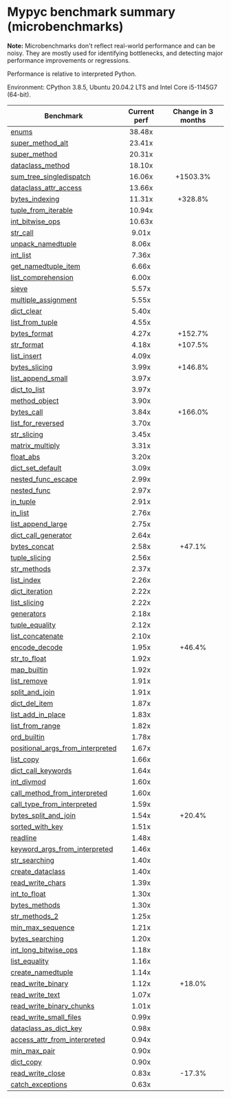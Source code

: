 # Mypyc benchmark summary (microbenchmarks)

**Note:** Microbenchmarks don't reflect real-world performance and can be noisy.
           They are mostly used for identifying bottlenecks, and detecting major performance
           improvements or regressions.

Performance is relative to interpreted Python.

Environment: CPython 3.8.5, Ubuntu 20.04.2 LTS and Intel Core i5-1145G7 (64-bit).

| Benchmark | Current perf | Change in 3 months |
| --- | :---: | :---: |
| [enums](benchmarks/enums.md) | 38.48x |  |
| [super_method_alt](benchmarks/super_method_alt.md) | 23.41x |  |
| [super_method](benchmarks/super_method.md) | 20.31x |  |
| [dataclass_method](benchmarks/dataclass_method.md) | 18.10x |  |
| [sum_tree_singledispatch](benchmarks/sum_tree_singledispatch.md) | 16.06x | +1503.3% |
| [dataclass_attr_access](benchmarks/dataclass_attr_access.md) | 13.66x |  |
| [bytes_indexing](benchmarks/bytes_indexing.md) | 11.31x | +328.8% |
| [tuple_from_iterable](benchmarks/tuple_from_iterable.md) | 10.94x |  |
| [int_bitwise_ops](benchmarks/int_bitwise_ops.md) | 10.63x |  |
| [str_call](benchmarks/str_call.md) | 9.01x |  |
| [unpack_namedtuple](benchmarks/unpack_namedtuple.md) | 8.06x |  |
| [int_list](benchmarks/int_list.md) | 7.36x |  |
| [get_namedtuple_item](benchmarks/get_namedtuple_item.md) | 6.66x |  |
| [list_comprehension](benchmarks/list_comprehension.md) | 6.00x |  |
| [sieve](benchmarks/sieve.md) | 5.57x |  |
| [multiple_assignment](benchmarks/multiple_assignment.md) | 5.55x |  |
| [dict_clear](benchmarks/dict_clear.md) | 5.40x |  |
| [list_from_tuple](benchmarks/list_from_tuple.md) | 4.55x |  |
| [bytes_format](benchmarks/bytes_format.md) | 4.27x | +152.7% |
| [str_format](benchmarks/str_format.md) | 4.18x | +107.5% |
| [list_insert](benchmarks/list_insert.md) | 4.09x |  |
| [bytes_slicing](benchmarks/bytes_slicing.md) | 3.99x | +146.8% |
| [list_append_small](benchmarks/list_append_small.md) | 3.97x |  |
| [dict_to_list](benchmarks/dict_to_list.md) | 3.97x |  |
| [method_object](benchmarks/method_object.md) | 3.90x |  |
| [bytes_call](benchmarks/bytes_call.md) | 3.84x | +166.0% |
| [list_for_reversed](benchmarks/list_for_reversed.md) | 3.70x |  |
| [str_slicing](benchmarks/str_slicing.md) | 3.45x |  |
| [matrix_multiply](benchmarks/matrix_multiply.md) | 3.31x |  |
| [float_abs](benchmarks/float_abs.md) | 3.20x |  |
| [dict_set_default](benchmarks/dict_set_default.md) | 3.09x |  |
| [nested_func_escape](benchmarks/nested_func_escape.md) | 2.99x |  |
| [nested_func](benchmarks/nested_func.md) | 2.97x |  |
| [in_tuple](benchmarks/in_tuple.md) | 2.91x |  |
| [in_list](benchmarks/in_list.md) | 2.76x |  |
| [list_append_large](benchmarks/list_append_large.md) | 2.75x |  |
| [dict_call_generator](benchmarks/dict_call_generator.md) | 2.64x |  |
| [bytes_concat](benchmarks/bytes_concat.md) | 2.58x | +47.1% |
| [tuple_slicing](benchmarks/tuple_slicing.md) | 2.56x |  |
| [str_methods](benchmarks/str_methods.md) | 2.37x |  |
| [list_index](benchmarks/list_index.md) | 2.26x |  |
| [dict_iteration](benchmarks/dict_iteration.md) | 2.22x |  |
| [list_slicing](benchmarks/list_slicing.md) | 2.22x |  |
| [generators](benchmarks/generators.md) | 2.18x |  |
| [tuple_equality](benchmarks/tuple_equality.md) | 2.12x |  |
| [list_concatenate](benchmarks/list_concatenate.md) | 2.10x |  |
| [encode_decode](benchmarks/encode_decode.md) | 1.95x | +46.4% |
| [str_to_float](benchmarks/str_to_float.md) | 1.92x |  |
| [map_builtin](benchmarks/map_builtin.md) | 1.92x |  |
| [list_remove](benchmarks/list_remove.md) | 1.91x |  |
| [split_and_join](benchmarks/split_and_join.md) | 1.91x |  |
| [dict_del_item](benchmarks/dict_del_item.md) | 1.87x |  |
| [list_add_in_place](benchmarks/list_add_in_place.md) | 1.83x |  |
| [list_from_range](benchmarks/list_from_range.md) | 1.82x |  |
| [ord_builtin](benchmarks/ord_builtin.md) | 1.78x |  |
| [positional_args_from_interpreted](benchmarks/positional_args_from_interpreted.md) | 1.67x |  |
| [list_copy](benchmarks/list_copy.md) | 1.66x |  |
| [dict_call_keywords](benchmarks/dict_call_keywords.md) | 1.64x |  |
| [int_divmod](benchmarks/int_divmod.md) | 1.60x |  |
| [call_method_from_interpreted](benchmarks/call_method_from_interpreted.md) | 1.60x |  |
| [call_type_from_interpreted](benchmarks/call_type_from_interpreted.md) | 1.59x |  |
| [bytes_split_and_join](benchmarks/bytes_split_and_join.md) | 1.54x | +20.4% |
| [sorted_with_key](benchmarks/sorted_with_key.md) | 1.51x |  |
| [readline](benchmarks/readline.md) | 1.48x |  |
| [keyword_args_from_interpreted](benchmarks/keyword_args_from_interpreted.md) | 1.46x |  |
| [str_searching](benchmarks/str_searching.md) | 1.40x |  |
| [create_dataclass](benchmarks/create_dataclass.md) | 1.40x |  |
| [read_write_chars](benchmarks/read_write_chars.md) | 1.39x |  |
| [int_to_float](benchmarks/int_to_float.md) | 1.30x |  |
| [bytes_methods](benchmarks/bytes_methods.md) | 1.30x |  |
| [str_methods_2](benchmarks/str_methods_2.md) | 1.25x |  |
| [min_max_sequence](benchmarks/min_max_sequence.md) | 1.21x |  |
| [bytes_searching](benchmarks/bytes_searching.md) | 1.20x |  |
| [int_long_bitwise_ops](benchmarks/int_long_bitwise_ops.md) | 1.18x |  |
| [list_equality](benchmarks/list_equality.md) | 1.16x |  |
| [create_namedtuple](benchmarks/create_namedtuple.md) | 1.14x |  |
| [read_write_binary](benchmarks/read_write_binary.md) | 1.12x | +18.0% |
| [read_write_text](benchmarks/read_write_text.md) | 1.07x |  |
| [read_write_binary_chunks](benchmarks/read_write_binary_chunks.md) | 1.01x |  |
| [read_write_small_files](benchmarks/read_write_small_files.md) | 0.99x |  |
| [dataclass_as_dict_key](benchmarks/dataclass_as_dict_key.md) | 0.98x |  |
| [access_attr_from_interpreted](benchmarks/access_attr_from_interpreted.md) | 0.94x |  |
| [min_max_pair](benchmarks/min_max_pair.md) | 0.90x |  |
| [dict_copy](benchmarks/dict_copy.md) | 0.90x |  |
| [read_write_close](benchmarks/read_write_close.md) | 0.83x | -17.3% |
| [catch_exceptions](benchmarks/catch_exceptions.md) | 0.63x |  |

